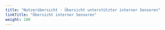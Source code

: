 ```yaml
---
title: "Nutzerübersicht - Übersicht unterstützter interner Sensoren"
linkTitle: "Übersicht interner Sensoren"
weight: 100
---
```

